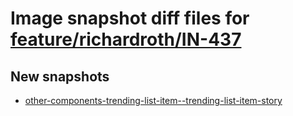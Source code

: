 # Image snapshot diff files for [feature/richardroth/IN-437](https://github.com/brightsitesconsulting/indy100-pwamp/pull/405)

## New snapshots
- [other-components-trending-list-item--trending-list-item-story](./other-components-trending-list-item--trending-list-item-story)
